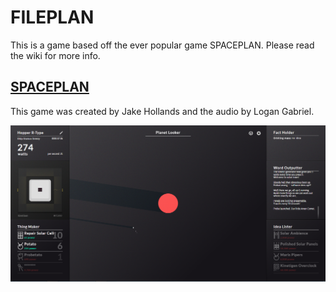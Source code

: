 # FILEPLAN
This is a game based off the ever popular game SPACEPLAN. Please read the wiki for more info.

## [SPACEPLAN](http://jhollands.co.uk/spaceplan/)
This game was created by Jake Hollands and the audio by Logan Gabriel.

<img src="capture61.PNG" />
